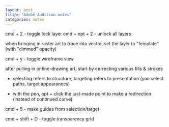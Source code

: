 ```yaml
---
layout: post
title: "Adobe Audition notes"
categories: notes
---
```


cmd + 2 - toggle lock layer
cmd + opt + 2 - unlock all layers

when bringing in raster art to trace into vector, set the layer to "template" (with "dimmed" opacity)


cmd + y - toggle wireframe view

after pulling in or line-drawing art, start by correcting various fills & strokes

- selecting refers to structure, targeting refers to presentation (you select paths, target appearances)

- with the pen, opt + click the just-made point to make a redirection (instead of continued curve)

cmd + 5 - make guides from selection/target

cmd + shift + D - toggle transparency grid